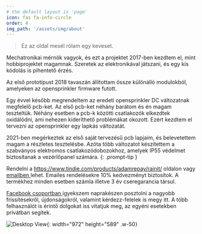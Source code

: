 ```yaml
---
# the default layout is 'page'
icon: fas fa-info-circle
order: 4
img_path: '/assets/img/about'
---
```


> Ez az oldal mesél rólam egy keveset.

Mechatronikai mérnök vagyok, és ezt a projektet 2017-ben kezdtem el, mint hobbiprojektet magamnak. Szeretek az elektronikával játszani, és egy kis kódolás is pihentető érzés.

Az első prototípust 2018 tavaszán állítottam össze különálló modulokból, amelyeken az opensprinkler firmware futott.

Egy évvel később megrendeltem az eredeti opensprinkler DC változatnak megfelelő pcb-ket. Az első pcb-ket néhány barátom és én magam teszteltük. Néhány esetben a pcb-k közötti csatlakozók elkezdtek oxidálódni, ami nehezen kideríthető problémákat okozott. Ezért kezdtem el tervezni az opensprinkler egy lapkás változatát.

2021-ben megérkeztek az első saját tervezésű pcb lapjaim, és belevetettem magam a részletes tesztelésbe. Azóta több változatot készítettem a szabványos elektromos csatlakozódobozokhoz, amelyek IP55 védelmet biztosítanak a vezérlőpanel számára.
{: .prompt-tip }

Rendelni a <a href="https://www.tindie.com/products/adamrepay/rainit/">https://www.tindie.com/products/adamrepay/rainit/ </a> oldalon vagy <a href="mailto:adam.repay@gmail.com?subject=Rain-IT%20rendelés&body=Tisztelt%20Címzett!%0A%0ARain-IT%20vezérlőt%20szeretnék%20rendelni." target="_top">emailben </a> lehet. Emailes rendelésekre 10% kedvezményt biztosítok. A termékhez minden esetben számla illetve 3 év cseregarancia társul.

<a href="https://www.facebook.com/groups/594442279263215/">Facebook csoportban </a> igyekszem naprakészen posztolni a nagyobb frissítésekről, újdonságokról, valamint kérdezz-felelek is megy itt. A több felhasználót is érintő dolgokat iss vitatjuk meg, az egyéni esetekben privátban segítek.

![Desktop View](OpenSprinklerMagyarorszag.jpg){: width="972" height="589" .w-50}
